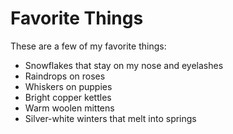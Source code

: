 # Favorite Things

These are a few of my favorite things:

- Snowflakes that stay on my nose and eyelashes
- Raindrops on roses
- Whiskers on puppies
- Bright copper kettles
- Warm woolen mittens
- Silver-white winters that melt into springs